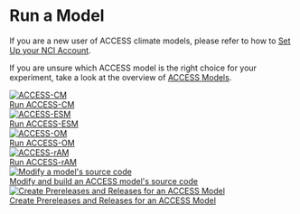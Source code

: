 # Run a Model
If you are a new user of ACCESS climate models, please refer to how to [Set Up your NCI Account](/getting_started/set_up_nci_account).

If you are unsure which ACCESS model is the right choice for your experiment, take a look at the overview of [ACCESS Models](/models).

<div class="card-container">
    <!-- Run ACCESS-CM -->
    <a href="/models/run-a-model/run-access-cm" class="vertical-card aspect-ratio1to1">
        <div class="card-image-container">
            <img class="img-contain with-padding white-background" src="/assets/model-config-logos/model_visualisation/access_cm_model_visualisation.png" alt="ACCESS-CM">
        </div>
        <div class="card-text-container bold">   
            Run ACCESS-CM
        </div>
    </a>
    <!-- Run ACCESS-ESM -->
    <a href="/models/run-a-model/run-access-esm" class="vertical-card aspect-ratio1to1">
        <div class="card-image-container">
            <img class="img-contain with-padding white-background" src="/assets/model-config-logos/model_visualisation/access_esm_model_visualisation.png" alt="ACCESS-ESM">
        </div>
        <div class="card-text-container bold">   
            Run ACCESS-ESM
        </div>
    </a>
    <!-- Run ACCESS-OM -->
    <a href="/models/run-a-model/run-access-om" class="vertical-card aspect-ratio1to1">
        <div class="card-image-container">
            <img class="img-contain with-padding white-background" src="/assets/model-config-logos/model_visualisation/access_om_model_visualisation.png" alt="ACCESS-OM">
        </div>
        <div class="card-text-container bold">   
            Run ACCESS-OM
        </div>
    </a>
    <!-- Run ACCESS-rAM -->
    <a href="/models/run-a-model/run-access-ram" class="vertical-card aspect-ratio1to1">
        <div class="card-image-container">
            <img class="img-contain with-padding white-background" src="/assets/model-config-logos/model_visualisation/access_ram_model_visualisation.png" alt="ACCESS-rAM">
        </div>
        <div class="card-text-container bold">   
            Run ACCESS-rAM
        </div>
    </a>
    <!-- Modify ACCESS model's source code -->
    <a href="/models/run-a-model/build_a_model" class="vertical-card aspect-ratio1to1">
        <div class="card-image-container">
            <img class="img-contain with-padding white-background" src="/assets/model-config-logos/model_visualisation/build_a_model.png" alt="Modify a model's source code">
        </div>
        <div class="card-text-container bold">   
            Modify and build an ACCESS model's source code
        </div>
    </a>
    <a href="/models/run-a-model/create-a-prerelease" class="vertical-card aspect-ratio1to1">
        <div class="card-image-container">
            <img class="img-contain with-padding white-background" src="/assets/model-config-logos/model_visualisation/create_a_prerelease.png" alt="Create Prereleases and Releases for an ACCESS Model">
        </div>
        <div class="card-text-container bold">   
            Create Prereleases and Releases for an ACCESS Model
        </div>
    </a>
</div>